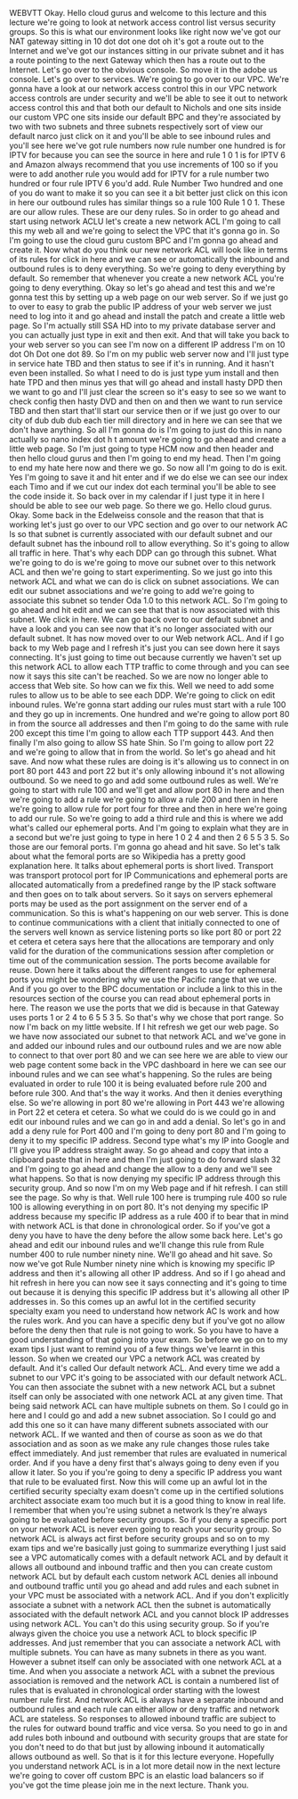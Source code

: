  
 WEBVTT 
 Okay. 
 Hello cloud gurus and welcome to this lecture and this lecture we're going to look at network access 
 control list versus security groups. 
 So this is what our environment looks like right now we've got our NAT gateway sitting in 10 dot dot 
 one dot oh it's got a route out to the Internet and we've got our instances sitting in our private subnet 
 and it has a route pointing to the next Gateway which then has a route out to the Internet. 
 Let's go over to the obvious console. 
 So move it in the adobe us console. 
 Let's go over to services. 
 We're going to go over to our VPC. 
 We're gonna have a look at our network access control this in our VPC network access controls are under 
 security and we'll be able to see it out to network access control this and that both our default to 
 Nichols and one sits inside our custom VPC one sits inside our default BPC and they're associated by 
 two with two subnets and three subnets respectively sort of view our default narco just click on it 
 and you'll be able to see inbound rules and you'll see here we've got rule numbers now rule number one 
 hundred is for IPTV for because you can see the source in here and rule 1 0 1 is for IPTV 6 and Amazon 
 always recommend that you use increments of 100 so if you were to add another rule you would add for 
 IPTV for a rule number two hundred or four rule IPTV 6 you'd add. 
 Rule Number Two hundred and one of you do want to make it so you can see it a bit better just click 
 on this icon in here our outbound rules has similar things so a rule 100 Rule 1 0 1. 
 These are our allow rules. 
 These are our deny rules. 
 So in order to go ahead and start using network ACLU let's create a new network ACL I'm going to call 
 this my web all and we're going to select the VPC that it's gonna go in. 
 So I'm going to use the cloud guru custom BPC and I'm gonna go ahead and create it. 
 Now what do you think our new network ACL will look like in terms of its rules for click in here and 
 we can see or automatically the inbound and outbound rules is to deny everything. 
 So we're going to deny everything by default. 
 So remember that whenever you create a new network ACL you're going to deny everything. 
 Okay so let's go ahead and test this and we're gonna test this by setting up a web page on our web server. 
 So if we just go to over to easy to grab the public IP address of your web server we just need to log 
 into it and go ahead and install the patch and create a little web page. 
 So I'm actually still SSA HD into to my private database server and you can actually just type in exit 
 and then exit. 
 And that will take you back to your web server so you can see I'm now on a different IP address I'm 
 on 10 dot Oh Dot one dot 89. 
 So I'm on my public web server now and I'll just type in service hate TBD and then status to see if 
 it's in running. 
 And it hasn't even been installed. 
 So what I need to do is just type yum install and then hate TPD and then minus yes that will go ahead 
 and install hasty DPD then we want to go and I'll just clear the screen so it's easy to see so we want 
 to check config then hasty DVD and then on and then we want to run service TBD and then start that'll 
 start our service then or if we just go over to our city of dub dub dub each tier mill directory and 
 in here we can see that we don't have anything. 
 So all I'm gonna do is I'm going to just do this in nano actually so nano index dot h t amount we're 
 going to go ahead and create a little web page. 
 So I'm just going to type HCM now and then header and then hello cloud gurus and then I'm going to end 
 my head. 
 Then I'm going to end my hate here now and there we go. 
 So now all I'm going to do is exit. 
 Yes I'm going to save it and hit enter and if we do else we can see our index each Timo and if we cut 
 our index dot each terminal you'll be able to see the code inside it. 
 So back over in my calendar if I just type it in here I should be able to see our web page. 
 So there we go. 
 Hello cloud gurus. 
 Okay. 
 Some back in the Edelweiss console and the reason that that is working let's just go over to our VPC 
 section and go over to our network AC ls so that subnet is currently associated with our default subnet 
 and our default subnet has the inbound roll to allow everything. 
 So it's going to allow all traffic in here. 
 That's why each DDP can go through this subnet. 
 What we're going to do is we're going to move our subnet over to this network ACL and then we're going 
 to start experimenting. 
 So we just go into this network ACL and what we can do is click on subnet associations. 
 We can edit our subnet associations and we're going to add we're going to associate this subnet so tender 
 Oda 1.0 to this network ACL. 
 So I'm going to go ahead and hit edit and we can see that that is now associated with this subnet. 
 We click in here. 
 We can go back over to our default subnet and have a look and you can see now that it's no longer associated 
 with our default subnet. 
 It has now moved over to our Web network ACL. 
 And if I go back to my Web page and I refresh it's just you can see down here it says connecting. 
 It's just going to time out because currently we haven't set up this network ACL to allow each TTP traffic 
 to come through and you can see now it says this site can't be reached. 
 So we are now no longer able to access that Web site. 
 So how can we fix this. 
 Well we need to add some rules to allow us to be able to see each DDP. 
 We're going to click on edit inbound rules. 
 We're gonna start adding our rules must start with a rule 100 and they go up in increments. 
 One hundred and we're going to allow port 80 in from the source all addresses and then I'm going to 
 do the same with rule 200 except this time I'm going to allow each TTP support 443. 
 And then finally I'm also going to allow SS hate Shin. 
 So I'm going to allow port 22 and we're going to allow that in from the world. 
 So let's go ahead and hit save. 
 And now what these rules are doing is it's allowing us to connect in on port 80 port 443 and port 22 
 but it's only allowing inbound it's not allowing outbound. 
 So we need to go and add some outbound rules as well. 
 We're going to start with rule 100 and we'll get and allow port 80 in here and then we're going to add 
 a rule we're going to allow a rule 200 and then in here we're going to allow rule for port four for 
 three and then in here we're going to add our rule. 
 So we're going to add a third rule and this is where we add what's called our ephemeral ports. 
 And I'm going to explain what they are in a second but we're just going to type in here 1 0 2 4 and 
 then 2 6 5 5 3 5. 
 So those are our femoral ports. 
 I'm gonna go ahead and hit save. 
 So let's talk about what the femoral ports are so Wikipedia has a pretty good explanation here. 
 It talks about ephemeral ports is short lived. 
 Transport was transport protocol port for IP Communications and ephemeral ports are allocated automatically 
 from a predefined range by the IP stack software and then goes on to talk about servers. 
 So it says on servers ephemeral ports may be used as the port assignment on the server end of a communication. 
 So this is what's happening on our web server. 
 This is done to continue communications with a client that initially connected to one of the servers 
 well known as service listening ports so like port 80 or port 22 et cetera et cetera says here that 
 the allocations are temporary and only valid for the duration of the communications session after completion 
 or time out of the communication session. 
 The ports become available for reuse. 
 Down here it talks about the different ranges to use for ephemeral ports you might be wondering why 
 we use the Pacific range that we use. 
 And if you go over to the BPC documentation or include a link to this in the resources section of the 
 course you can read about ephemeral ports in here. 
 The reason we use the ports that we did is because in that Gateway uses ports 1 or 2 4 to 6 5 5 3 5. 
 So that's why we chose that port range. 
 So now I'm back on my little website. 
 If I hit refresh we get our web page. 
 So we have now associated our subnet to that network ACL and we've gone in and added our inbound rules 
 and our outbound rules and we are now able to connect to that over port 80 and we can see here we are 
 able to view our web page content some back in the VPC dashboard in here we can see our inbound rules 
 and we can see what's happening. 
 So the rules are being evaluated in order to rule 100 it is being evaluated before rule 200 and before 
 rule 300. 
 And that's the way it works. 
 And then it denies everything else. 
 So we're allowing in port 80 we're allowing in Port 443 we're allowing in Port 22 et cetera et cetera. 
 So what we could do is we could go in and edit our inbound rules and we can go in and add a denial. 
 So let's go in and add a deny rule for Port 400 and I'm going to deny port 80 and I'm going to deny 
 it to my specific IP address. 
 Second type what's my IP into Google and I'll give you IP address straight away. 
 So go ahead and copy that into a clipboard paste that in here and then I'm just going to do forward 
 slash 32 and I'm going to go ahead and change the allow to a deny and we'll see what happens. 
 So that is now denying my specific IP address through this security group. 
 And so now I'm on my Web page and if hit refresh. 
 I can still see the page. 
 So why is that. 
 Well rule 100 here is trumping rule 400 so rule 100 is allowing everything in on port 80. 
 It's not denying my specific IP address because my specific IP address as a rule 400 if to bear that 
 in mind with network ACL is that done in chronological order. 
 So if you've got a deny you have to have the deny before the allow some back here. 
 Let's go ahead and edit our inbound rules and we'll change this rule from Rule number 400 to rule number 
 ninety nine. 
 We'll go ahead and hit save. 
 So now we've got Rule Number ninety nine which is knowing my specific IP address and then it's allowing 
 all other IP address. 
 And so if I go ahead and hit refresh in here you can now see it says connecting and it's going to time 
 out because it is denying this specific IP address but it's allowing all other IP addresses in. 
 So this comes up an awful lot in the certified security specialty exam you need to understand how network 
 AC ls work and how the rules work. 
 And you can have a specific deny but if you've got no allow before the deny then that rule is not going 
 to work. 
 So you have to have a good understanding of that going into your exam. 
 So before we go on to my exam tips I just want to remind you of a few things we've learnt in this lesson. 
 So when we created our VPC a network ACL was created by default. 
 And it's called Our default network ACL. 
 And every time we add a subnet to our VPC it's going to be associated with our default network ACL. 
 You can then associate the subnet with a new network ACL but a subnet itself can only be associated 
 with one network ACL at any given time. 
 That being said network ACL can have multiple subnets on them. 
 So I could go in here and I could go and add a new subnet association. 
 So I could go and add this one so it can have many different subnets associated with our network ACL. 
 If we wanted and then of course as soon as we do that association and as soon as we make any rule changes 
 those rules take effect immediately. 
 And just remember that rules are evaluated in numerical order. 
 And if you have a deny first that's always going to deny even if you allow it later. 
 So you if you're going to deny a specific IP address you want that rule to be evaluated first. 
 Now this will come up an awful lot in the certified security specialty exam doesn't come up in the certified 
 solutions architect associate exam too much but it is a good thing to know in real life. 
 I remember that when you're using subnet a network ls they're always going to be evaluated before security 
 groups. 
 So if you deny a specific port on your network ACL is never even going to reach your security group. 
 So network ACL is always act first before security groups and so on to my exam tips and we're basically 
 just going to summarize everything I just said see a VPC automatically comes with a default network 
 ACL and by default it allows all outbound and inbound traffic and then you can create custom network 
 ACL but by default each custom network ACL denies all inbound and outbound traffic until you go ahead 
 and add rules and each subnet in your VPC must be associated with a network ACL. 
 And if you don't explicitly associate a subnet with a network ACL then the subnet is automatically associated 
 with the default network ACL and you cannot block IP addresses using network ACL. 
 You can't do this using security group. 
 So if you're always given the choice you use a network ACL to block specific IP addresses. 
 And just remember that you can associate a network ACL with multiple subnets. 
 You can have as many subnets in there as you want. 
 However a subnet itself can only be associated with one network ACL at a time. 
 And when you associate a network ACL with a subnet the previous association is removed and the network 
 ACL is contain a numbered list of rules that is evaluated in chronological order starting with the lowest 
 number rule first. 
 And network ACL is always have a separate inbound and outbound rules and each rule can either allow 
 or deny traffic and network ACL are stateless. 
 So responses to allowed inbound traffic are subject to the rules for outward bound traffic and vice 
 versa. 
 So you need to go in and add rules both inbound and outbound with security groups that are state for 
 you don't need to do that but just by allowing inbound it automatically allows outbound as well. 
 So that is it for this lecture everyone. 
 Hopefully you understand network ACL is in a lot more detail now in the next lecture we're going to 
 cover off custom BPC is an elastic load balancers so if you've got the time please join me in the next 
 lecture. 
 Thank you.